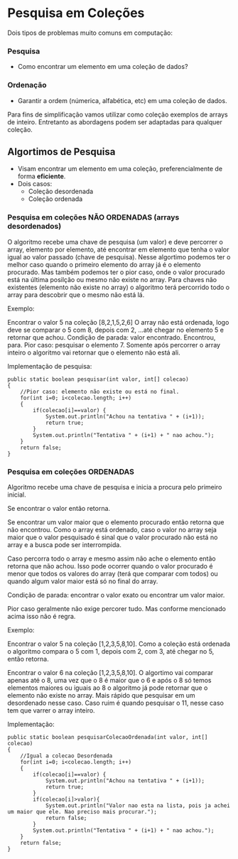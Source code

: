 # Pesquisa em Coleções

Dois tipos de problemas muito comuns em computação:

### Pesquisa
* Como encontrar um elemento em uma coleção de dados?

### Ordenação 
* Garantir a ordem (númerica, alfabética, etc) em uma coleção de dados.

Para fins de simplificação vamos utilizar como coleção exemplos de arrays de inteiro. Entretanto as abordagens podem ser adaptadas para qualquer coleção.

## Algortimos de Pesquisa
* Visam encontrar um elemento em uma coleção, preferencialmente de forma **eficiente**.
* Dois casos:
  * Coleção desordenada
  * Coleção ordenada

### Pesquisa em coleções NÃO ORDENADAS (arrays desordenados)
O algoritmo recebe uma chave de pesquisa (um valor) e deve percorrer o array, elemento por elemento, até encontrar em elemento que tenha o valor igual ao valor passado (chave de pesquisa).
Nesse algortimo podemos ter o melhor caso quando o primeiro elemento do array já é o elemento procurado. Mas também podemos ter o pior caso, onde o valor procurado está na última posilção ou mesmo não existe no array.
Para chaves não existentes (elemento não existe no array) o algoritmo terá percorrido todo o array para descobrir que o mesmo não está lá.

Exemplo:

Encontrar o valor 5 na coleção [8,2,1,5,2,6]
O array não está ordenada, logo deve se comparar o 5 com 8, depois com 2, ...até chegar no elemento 5 e retornar que achou.
Condição de parada: valor encontrado. Encontrou, para.
Pior caso: pesquisar o elemento 7. Somente após percorrer o array inteiro o algoritmo vai retornar que o elemento não está ali.

Implementação de pesquisa:

    public static boolean pesquisar(int valor, int[] colecao)
    {
        //Pior caso: elemento não existe ou está no final.
        for(int i=0; i<colecao.length; i++)
        {
            if(colecao[i]==valor) {
                System.out.println("Achou na tentativa " + (i+1));
                return true;
            }
            System.out.println("Tentativa " + (i+1) + " nao achou.");
        }
        return false;
    }

### Pesquisa em coleções ORDENADAS 
Algoritmo recebe uma chave de pesquisa e inicia a procura pelo primeiro inicial. 


Se encontrar o valor então retorna. 


Se encontrar um valor maior que o elemento procurado então retorna que não encontrou. Como o array está ordenado, caso o valor no array seja maior que o valor pesquisado é sinal que o valor procurado não está no array e a busca pode ser interrompida. 

Caso percorra todo o array e mesmo assim não ache o elemento então retorna que não achou. Isso pode ocorrer quando o valor procurado é menor que todos os valores do array (terá que comparar com todos) ou quando algum valor maior está só no final do array.

Condição de parada: encontrar o valor exato ou encontrar um valor maior.

Pior caso geralmente não exige percorer tudo. Mas conforme mencionado acima isso não é regra.

Exemplo:

Encontrar o valor 5 na coleção [1,2,3,5,8,10].
Como a coleção está ordenada o algoritmo compara o 5 com 1, depois com 2, com 3, até chegar no 5, então retorna.

Encontrar o valor 6 na coleção [1,2,3,5,8,10].
O algortimo vai comparar apenas até o 8, uma vez que o 8 é maior que o 6 e após o 8 só temos elementos maiores ou iguais ao 8 o algoritmo já pode retornar que o elemento não existe no array.
Mais rápido que pesquisar em um desordenado nesse caso.
Caso ruim é quando pesquisar o 11, nesse caso tem que varrer o array inteiro.

Implementação:

    public static boolean pesquisarColecaoOrdenada(int valor, int[] colecao)
    {
        //Igual a colecao Desordenada
        for(int i=0; i<colecao.length; i++)
        {
            if(colecao[i]==valor) {
                System.out.println("Achou na tentativa " + (i+1));
                return true;
            }
            if(colecao[i]>valor){
                System.out.println("Valor nao esta na lista, pois ja achei um maior que ele. Nao preciso mais procurar.");
                return false;
            }
            System.out.println("Tentativa " + (i+1) + " nao achou.");
        }
        return false;
    }